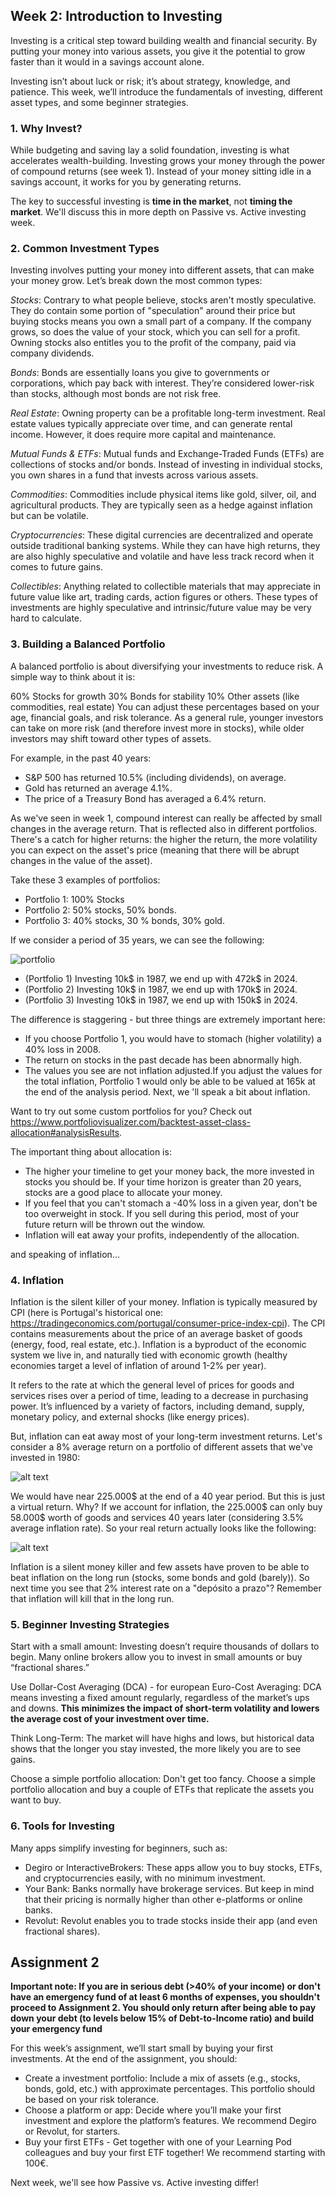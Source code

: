 ## Week 2: Introduction to Investing

Investing is a critical step toward building wealth and financial security. By putting your money into various assets, you give it the potential to grow faster than it would in a savings account alone. 

Investing isn’t about luck or risk; it’s about strategy, knowledge, and patience. This week, we’ll introduce the fundamentals of investing, different asset types, and some beginner strategies.

### 1. Why Invest?
While budgeting and saving lay a solid foundation, investing is what accelerates wealth-building. Investing grows your money through the power of compound returns (see week 1). Instead of your money sitting idle in a savings account, it works for you by generating returns. 

The key to successful investing is **time in the market**, not **timing the market**. We'll discuss this in more depth on Passive vs. Active investing week.  

### 2. Common Investment Types
Investing involves putting your money into different assets, that can make your money grow. Let’s break down the most common types:

*Stocks*: Contrary to what people believe, stocks aren't mostly speculative. They do contain some portion of "speculation" around their price but buying stocks means you own a small part of a company. If the company grows, so does the value of your stock, which you can sell for a profit. Owning stocks also entitles you to the profit of the company, paid via company dividends.

*Bonds*: Bonds are essentially loans you give to governments or corporations, which pay back with interest. They’re considered lower-risk than stocks, although most bonds are not risk free.

*Real Estate*: Owning property can be a profitable long-term investment. Real estate values typically appreciate over time, and can generate rental income. However, it does require more capital and maintenance.

*Mutual Funds & ETFs*: Mutual funds and Exchange-Traded Funds (ETFs) are collections of stocks and/or bonds. Instead of investing in individual stocks, you own shares in a fund that invests across various assets.

*Commodities*: Commodities include physical items like gold, silver, oil, and agricultural products. They are typically seen as a hedge against inflation but can be volatile.

*Cryptocurrencies*: These digital currencies are decentralized and operate outside traditional banking systems. While they can have high returns, they are also highly speculative and volatile and have less track record when it comes to future gains.

*Collectibles*: Anything related to collectible materials that may appreciate in future value like art, trading cards, action figures or others. These types of investments are highly speculative and intrinsic/future value may be very hard to calculate. 

### 3. Building a Balanced Portfolio
A balanced portfolio is about diversifying your investments to reduce risk. A simple way to think about it is:

60% Stocks for growth
30% Bonds for stability
10% Other assets (like commodities, real estate)
You can adjust these percentages based on your age, financial goals, and risk tolerance. As a general rule, younger investors can take on more risk (and therefore invest more in stocks), while older investors may shift toward other types of assets.

For example, in the past 40 years:

- S&P 500 has returned 10.5% (including dividends), on average.
- Gold has returned an average 4.1%.
- The price of a Treasury Bond has averaged a 6.4% return.

As we've seen in week 1, compound interest can really be affected by small changes in the average return. That is reflected also in different portfolios. There's a catch for higher returns: the higher the return, the more volatility you can expect on the asset's price (meaning that there will be abrupt changes in the value of the asset).

Take these 3 examples of portfolios: 

- Portfolio 1: 100% Stocks
- Portfolio 2: 50% stocks, 50% bonds.
- Portfolio 3: 40% stocks, 30 % bonds, 30% gold.

If we consider a period of 35 years, we can see the following: 

![portfolio](portfolioanalysis.png)

- (Portfolio 1) Investing 10k$ in 1987, we end up with 472k$ in 2024.
- (Portfolio 2) Investing 10k$ in 1987, we end up with 170k$ in 2024.
- (Portfolio 3) Investing 10k$ in 1987, we end up with 150k$ in 2024.

The difference is staggering - but three things are extremely important here:
- If you choose Portfolio 1, you would have to stomach (higher volatility) a 40% loss in 2008.
- The return on stocks in the past decade has been abnormally high.
- The values you see are not inflation adjusted.If you adjust the values for the total inflation, Portfolio 1 would only be able to be valued at 165k at the end of the analysis period. Next, we 'll speak a bit about inflation.

Want to try out some custom portfolios for you? Check out https://www.portfoliovisualizer.com/backtest-asset-class-allocation#analysisResults.

The important thing about allocation is:
- The higher your timeline to get your money back, the more invested in stocks you should be. If your time horizon is greater than 20 years, stocks are a good place to allocate your money.
- If you feel that you can't stomach a -40% loss in a given year, don't be too overweight in stock. If you sell during this period, most of your future return will be thrown out the window.
- Inflation will eat away your profits, independently of the allocation.

and speaking of inflation...

### 4. Inflation

Inflation is the silent killer of your money. Inflation is typically measured by CPI (here is Portugal's historical one: https://tradingeconomics.com/portugal/consumer-price-index-cpi). The CPI contains measurements about the  price of an average basket of goods (energy, food, real estate, etc.). 
Inflation is a byproduct of the economic system we live in, and naturally tied with economic growth (healthy economies target a level of inflation of around 1-2% per year).

It refers to the rate at which the general level of prices for goods and services rises over a period of time, leading to a decrease in purchasing power. It’s influenced by a variety of factors, including demand, supply, monetary policy, and external shocks (like energy prices).

But, inflation can eat away most of your long-term investment returns. Let's consider a 8% average return on a portfolio of different assets that we've invested in 1980:

![alt text](chart.jpeg)

We would have near 225.000$ at the end of a 40 year period. But this is just a virtual return. Why? If we account for inflation, the 225.000$ can only buy 58.000$ worth of goods and services 40 years later (considering 3.5% average inflation rate). So your real return actually looks like the following:

![alt text](chart.png)

Inflation is a silent money killer and few assets have proven to be able to beat inflation on the long run (stocks, some bonds and gold (barely)). So next time you see that 2% interest rate on a "depósito a prazo"? Remember that inflation will kill that in the long run.

### 5. Beginner Investing Strategies
Start with a small amount: Investing doesn’t require thousands of dollars to begin. Many online brokers allow you to invest in small amounts or buy “fractional shares.”

Use Dollar-Cost Averaging (DCA) - for european Euro-Cost Averaging: DCA means investing a fixed amount regularly, regardless of the market’s ups and downs. **This minimizes the impact of short-term volatility and lowers the average cost of your investment over time.**

Think Long-Term: The market will have highs and lows, but historical data shows that the longer you stay invested, the more likely you are to see gains.

Choose a simple portfolio allocation: Don't get too fancy. Choose a simple portfolio allocation and buy a couple of ETFs that replicate the assets you want to buy.

### 6. Tools for Investing
Many apps simplify investing for beginners, such as:

- Degiro or InteractiveBrokers: These apps allow you to buy stocks, ETFs, and cryptocurrencies easily, with no minimum investment.
- Your Bank: Banks normally have brokerage services. But keep in mind that their pricing is normally higher than other e-platforms or online banks.
- Revolut: Revolut enables you to trade stocks inside their app (and even fractional shares).

## Assignment 2

**Important note: If you are in serious debt (>40% of your income) or don't have an emergency fund of at least 6 months of expenses, you shouldn't proceed to Assignment 2. You should only return after being able to pay down your debt (to levels below 15% of Debt-to-Income ratio) and build your emergency fund** 

For this week’s assignment, we’ll start small by buying your first investments. At the end of the assignment, you should:

- Create a investment portfolio: Include a mix of assets (e.g., stocks, bonds, gold, etc.) with approximate percentages. This portfolio should be based on your risk tolerance.
- Choose a platform or app: Decide where you’ll make your first investment and explore the platform’s features. We recommend Degiro or Revolut, for starters.
- Buy your first ETFs - Get together with one of your Learning Pod colleagues and buy your first ETF together! We recommend starting with 100€.

Next week, we'll see how Passive vs. Active investing differ!
